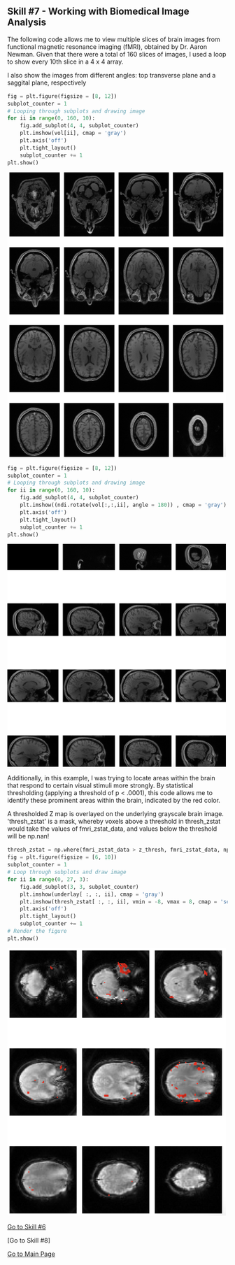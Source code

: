 ## Skill #7 - Working with Biomedical Image Analysis

The following code allows me to view multiple slices of brain images from functional magnetic resonance imaging (fMRI), obtained by Dr. Aaron Newman. Given that there were a total of 160 slices of images, I used a loop to show every 10th slice in a 4 x 4 array. 

I also show the images from different angles: top transverse plane and a saggital plane, respectively

```python
fig = plt.figure(figsize = [8, 12])
subplot_counter = 1
# Looping through subplots and drawing image
for ii in range(0, 160, 10):
    fig.add_subplot(4, 4, subplot_counter)
    plt.imshow(vol[ii], cmap = 'gray')
    plt.axis('off')
    plt.tight_layout()
    subplot_counter += 1
plt.show()
```
<img width = "500" lenght="500" src = "transverse.png">


```python 
fig = plt.figure(figsize = [8, 12])
subplot_counter = 1
# Looping through subplots and drawing image
for ii in range(0, 160, 10):
    fig.add_subplot(4, 4, subplot_counter)
    plt.imshow((ndi.rotate(vol[:,:,ii], angle = 180)) , cmap = 'gray')
    plt.axis('off')
    plt.tight_layout()
    subplot_counter += 1
plt.show()
```
<img width = "500" lenght="500" src = "saggital.png">

Additionally, in this example, I was trying to locate areas within the brain that respond to certain visual stimuli more strongly. By statistical thresholding (applying a threshold of p < .0001), this code allows me to identify these prominent areas within the brain, indicated by the red color.

A thresholded Z map is overlayed on the underlying grayscale brain image. 'thresh_zstat' is a mask, whereby voxels above a threshold in thresh_zstat would take the values of fmri_zstat_data, and values below the threshold will be np.nan!

```python 
thresh_zstat = np.where(fmri_zstat_data > z_thresh, fmri_zstat_data, np.nan)
fig = plt.figure(figsize = [6, 10])
subplot_counter = 1
# Loop through subplots and draw image
for ii in range(0, 27, 3):
    fig.add_subplot(3, 3, subplot_counter)
    plt.imshow(underlay[ :, :, ii], cmap = 'gray')
    plt.imshow(thresh_zstat[ :, :, ii], vmin = -8, vmax = 8, cmap = 'seismic')
    plt.axis('off')
    plt.tight_layout()
    subplot_counter += 1
# Render the figure
plt.show()

```
<img width = "500" lenght="500" src = "maskfmri.png">

[Go to Skill #6](spikingheatmaps.md)

[Go to Skill #8]

[Go to Main Page](https://alretagealbader.github.io/RetagePortfolio/)

